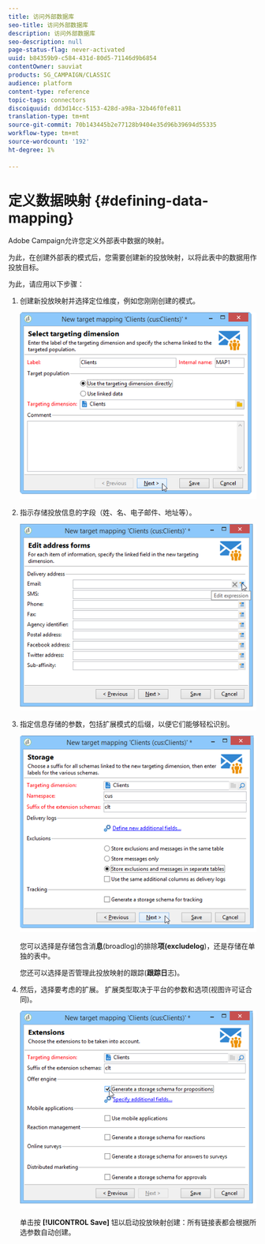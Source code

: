```yaml
---
title: 访问外部数据库
seo-title: 访问外部数据库
description: 访问外部数据库
seo-description: null
page-status-flag: never-activated
uuid: b84359b9-c584-431d-80d5-71146d9b6854
contentOwner: sauviat
products: SG_CAMPAIGN/CLASSIC
audience: platform
content-type: reference
topic-tags: connectors
discoiquuid: dd3d14cc-5153-428d-a98a-32b46f0fe811
translation-type: tm+mt
source-git-commit: 70b143445b2e77128b9404e35d96b39694d55335
workflow-type: tm+mt
source-wordcount: '192'
ht-degree: 1%

---
```



# 定义数据映射 {#defining-data-mapping}

Adobe Campaign允许您定义外部表中数据的映射。

为此，在创建外部表的模式后，您需要创建新的投放映射，以将此表中的数据用作投放目标。

为此，请应用以下步骤：

1. 创建新投放映射并选择定位维度，例如您刚刚创建的模式。

   ![](assets/wf_new_mapping_create_fda.png)

1. 指示存储投放信息的字段（姓、名、电子邮件、地址等）。

   ![](assets/wf_new_mapping_define_join.png)

1. 指定信息存储的参数，包括扩展模式的后缀，以便它们能够轻松识别。

   ![](assets/wf_new_mapping_define_names.png)

   您可以选择是存储包含消&#x200B;**息**(broadlog)的排除&#x200B;**项(excludelog**)，还是存储在单独的表中。

   您还可以选择是否管理此投放映射的跟踪(**跟踪日**&#x200B;志)。

1. 然后，选择要考虑的扩展。 扩展类型取决于平台的参数和选项(视图许可证合同)。

   ![](assets/wf_new_mapping_define_extensions.png)

   单击按 **[!UICONTROL Save]** 钮以启动投放映射创建：所有链接表都会根据所选参数自动创建。

